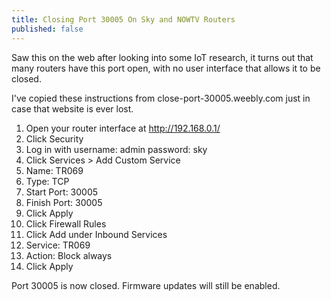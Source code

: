 ```yaml
---
title: Closing Port 30005 On Sky and NOWTV Routers
published: false
---
```

Saw this on the web after looking into some IoT research, it turns out that many routers have this port open, with no user interface that allows it to be closed.

I've copied these instructions from close-port-30005.weebly.com just in case that website is ever lost.

1. Open your router interface at http://192.168.0.1/
1. Click Security
1. Log in with username: admin password: sky
1. Click Services > Add Custom Service
1. Name: TR069
1. Type: TCP
1. Start Port: 30005
1. Finish Port: 30005
1. Click Apply
1. Click Firewall Rules
1. Click Add under Inbound Services
1. Service: TR069
1. Action: Block always
1. Click Apply

Port 30005 is now closed. Firmware updates will still be enabled.
